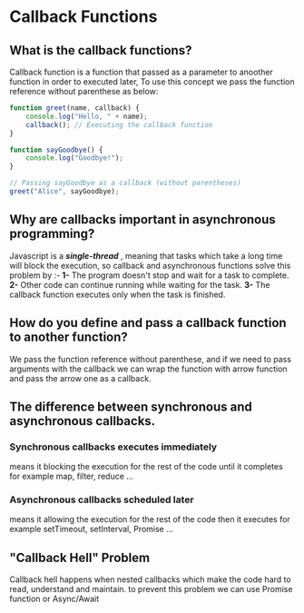 # Callback Functions
## What is the callback functions?
Callback function is a function that passed as a parameter to anoother function in order to executed later, To use this concept we pass the function reference without parenthese as below:
```javascript
function greet(name, callback) {
    console.log("Hello, " + name);
    callback(); // Executing the callback function
}

function sayGoodbye() {
    console.log("Goodbye!");
}

// Passing sayGoodbye as a callback (without parentheses)
greet("Alice", sayGoodbye);
```
## Why are callbacks important in asynchronous programming?
Javascript is a ***single-thread*** , meaning that tasks which take a long time will block the execution, so callback  and asynchronous functions solve this problem by :-
**1-** The program doesn't stop and wait for a task to complete.
**2-** Other code can continue running while waiting for the task.
**3-** The callback function executes only when the task is finished.

## How do you define and pass a callback function to another function?
We pass the function reference without parenthese, and if we need to pass arguments with the callback we can wrap the function with arrow function and pass the arrow one as a callback. 
## The difference between synchronous and asynchronous callbacks.
### Synchronous callbacks executes immediately 
means it blocking the execution for the rest of the code until it completes for example map, filter, reduce ...
### Asynchronous callbacks scheduled later 
means it allowing the execution for the rest of the code then it executes for example setTimeout, setInterval, Promise ...

## "Callback Hell" Problem
Callback hell happens when nested callbacks which make the code hard to read, understand and maintain.
to prevent this problem we can use Promise function or Async/Await
